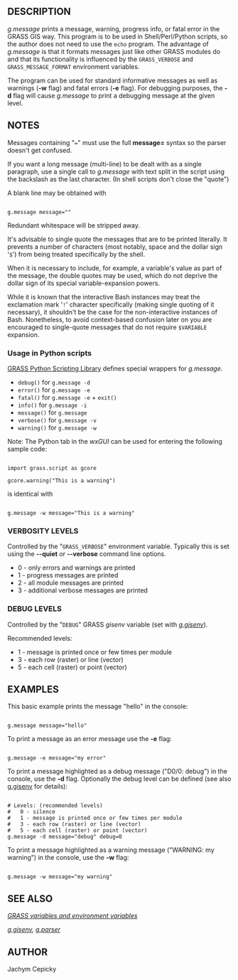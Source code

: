 
## DESCRIPTION

*g.message* prints a message, warning, progress info, or fatal error
in the GRASS GIS way.
This program is to be used in Shell/Perl/Python scripts, so the author does not
need to use the `echo` program. The advantage of *g.message* is
that it formats messages just like other GRASS modules do and that its
functionality is influenced by the `GRASS_VERBOSE` and
`GRASS_MESSAGE_FORMAT` environment variables.

The program can be used for standard informative messages as well as warnings
(**-w** flag) and fatal errors (**-e** flag). For debugging
purposes, the **-d** flag will cause *g.message* to print a debugging
message at the given level.

## NOTES

Messages containing "`=`" must use the full **message=** syntax so
the parser doesn't get confused.

If you want a long message (multi-line) to be dealt with as a single
paragraph, use a single call to *g.message* with text split in the
script using the backslash as the last character. (In shell scripts don't
close the "quote")

A blank line may be obtained with

```

g.message message=""

```

Redundant whitespace will be stripped away.

It's advisable to single quote the messages that are to be printed literally.
It prevents a number of characters (most notably, space and the dollar sign
'`$`') from being treated specifically by the shell.

When it is necessary to include, for example, a variable's value as part of
the message, the double quotes may be used, which do not deprive the
dollar sign of its special variable-expansion powers.

While it is known that the interactive Bash instances may treat the
exclamation mark '`!`' character specifically (making single quoting
of it necessary), it shouldn't be the case for the non-interactive
instances of Bash. Nonetheless, to avoid context-based confusion later on
you are encouraged to single-quote messages that do not require
`$VARIABLE` expansion.

### Usage in Python scripts

[GRASS
Python Scripting Library](https://grass.osgeo.org/grass-devel/manuals/libpython/) defines special wrappers
for *g.message*.

* `debug()` for `g.message -d`
* `error()` for `g.message -e`
* `fatal()` for `g.message -e` + `exit()`
* `info()` for `g.message -i`
* `message()` for `g.message`
* `verbose()` for `g.message -v`
* `warning()` for `g.message -w`

Note: The Python tab in the *wxGUI* can be used for entering the
following sample code:

```

import grass.script as gcore

gcore.warning("This is a warning")

```

is identical with

```

g.message -w message="This is a warning"

```

### VERBOSITY LEVELS

Controlled by the "`GRASS_VERBOSE`" environment variable. Typically this
is set using the **--quiet** or **--verbose** command line options.

* 0 - only errors and warnings are printed
* 1 - progress messages are printed
* 2 - all module messages are printed
* 3 - additional verbose messages are printed

### DEBUG LEVELS

Controlled by the "`DEBUG`" GRASS *gisenv* variable (set with
*[g.gisenv](g.gisenv.html)*).

Recommended levels:

* 1 - message is printed once or few times per module
* 3 - each row (raster) or line (vector)
* 5 - each cell (raster) or point (vector)

## EXAMPLES

This basic example prints the message "hello" in the console:

```

g.message message="hello"

```

To print a message as an error message use the **-e** flag:

```

g.message -e message="my error"

```

To print a message highlighted as a debug message ("D0/0: debug") in the
console, use the **-d** flag. Optionally the debug level can be defined (see
also [g.gisenv](g.gisenv.html) for details):

```

# Levels: (recommended levels)
#   0 - silence
#   1 - message is printed once or few times per module
#   3 - each row (raster) or line (vector)
#   5 - each cell (raster) or point (vector)
g.message -d message="debug" debug=0

```

To print a message highlighted as a warning message ("WARNING: my warning")
in the console, use the **-w** flag:

```

g.message -w message="my warning"

```

## SEE ALSO

*[GRASS variables and environment variables](variables.html)*

*[g.gisenv](g.gisenv.html),
[g.parser](g.parser.html)*

## AUTHOR

Jachym Cepicky

